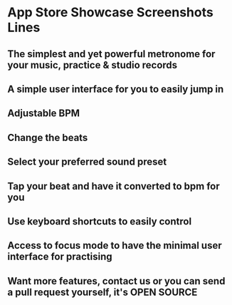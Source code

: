 # App Store Showcase Screenshots Lines

## The simplest and yet powerful metronome for your music, practice & studio records

## A simple user interface for you to easily jump in

## Adjustable BPM

## Change the beats

## Select your preferred sound preset

## Tap your beat and have it converted to bpm for you

## Use keyboard shortcuts to easily control

## Access to focus mode to have the minimal user interface for practising

## Want more features, contact us or you can send a pull request yourself, it's OPEN SOURCE
